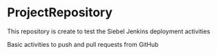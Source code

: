 # ProjectRepository
This repository is create to test the Siebel Jenkins deployment activities

Basic activities to push and pull requests from GitHub
